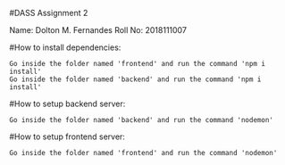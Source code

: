 #DASS Assignment 2

Name: Dolton M. Fernandes
Roll No: 2018111007

#How to install dependencies:
	
	Go inside the folder named 'frontend' and run the command 'npm i install'
	Go inside the folder named 'backend' and run the command 'npm i install'

#How to setup backend server:

	Go inside the folder named 'backend' and run the command 'nodemon'

#How to setup frontend server:

	Go inside the folder named 'frontend' and run the command 'nodemon'